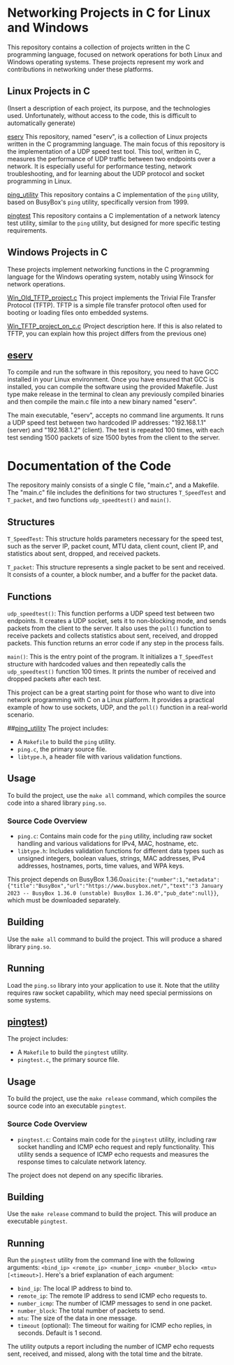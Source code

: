 # Networking Projects in C for Linux and Windows

This repository contains a collection of projects written in the C programming language, focused on network operations for both Linux and Windows operating systems. These projects represent my work and contributions in networking under these platforms.

## Linux Projects in C
(Insert a description of each project, its purpose, and the technologies used. Unfortunately, without access to the code, this is difficult to automatically generate)

[eserv](https://github.com/n00rd1/test_c_cpp_projects_on_VS2022_by_N00rd1/tree/master/Linux_project_on_c/eserv)
This repository, named "eserv", is a collection of Linux projects written in the C programming language. The main focus of this repository is the implementation of a UDP speed test tool. This tool, written in C, measures the performance of UDP traffic between two endpoints over a network. It is especially useful for performance testing, network troubleshooting, and for learning about the UDP protocol and socket programming in Linux.

[ping_utility](https://github.com/n00rd1/test_c_cpp_projects_on_VS2022_by_N00rd1/tree/master/Linux_project_on_c/ping_utility)
This repository contains a C implementation of the `ping` utility, based on BusyBox's `ping` utility, specifically version from 1999.

[pingtest](https://github.com/n00rd1/test_c_cpp_projects_on_VS2022_by_N00rd1/tree/master/Linux_project_on_c/pingtest)
This repository contains a C implementation of a network latency test utility, similar to the `ping` utility, but designed for more specific testing requirements.

## Windows Projects in C
These projects implement networking functions in the C programming language for the Windows operating system, notably using Winsock for network operations.

[Win_Old_TFTP_project.c](https://github.com/n00rd1/test_c_cpp_projects_on_VS2022_by_N00rd1/blob/master/Win_TFTP_project_on_c/Win_Old_TFTP_project.c)
This project implements the Trivial File Transfer Protocol (TFTP). TFTP is a simple file transfer protocol often used for booting or loading files onto embedded systems.

[Win_TFTP_project_on_c.c](https://github.com/n00rd1/test_c_cpp_projects_on_VS2022_by_N00rd1/blob/master/Win_TFTP_project_on_c/Win_TFTP_project_on_c.c)
(Project description here. If this is also related to TFTP, you can explain how this project differs from the previous one)

## [eserv](https://github.com/n00rd1/test_c_cpp_projects_on_VS2022_by_N00rd1/tree/master/Linux_project_on_c/eserv)
To compile and run the software in this repository, you need to have GCC installed in your Linux environment. Once you have ensured that GCC is installed, you can compile the software using the provided Makefile. Just type make release in the terminal to clean any previously compiled binaries and then compile the main.c file into a new binary named "eserv".

The main executable, "eserv", accepts no command line arguments. It runs a UDP speed test between two hardcoded IP addresses: "192.168.1.1" (server) and "192.168.1.2" (client). The test is repeated 100 times, with each test sending 1500 packets of size 1500 bytes from the client to the server.
# Documentation of the Code

The repository mainly consists of a single C file, "main.c", and a Makefile. The "main.c" file includes the definitions for two structures `T_SpeedTest` and `T_packet`, and two functions `udp_speedtest()` and `main()`.

## Structures

`T_SpeedTest`: This structure holds parameters necessary for the speed test, such as the server IP, packet count, MTU data, client count, client IP, and statistics about sent, dropped, and received packets.

`T_packet`: This structure represents a single packet to be sent and received. It consists of a counter, a block number, and a buffer for the packet data.

## Functions

`udp_speedtest()`: This function performs a UDP speed test between two endpoints. It creates a UDP socket, sets it to non-blocking mode, and sends packets from the client to the server. It also uses the `poll()` function to receive packets and collects statistics about sent, received, and dropped packets. This function returns an error code if any step in the process fails.

`main()`: This is the entry point of the program. It initializes a `T_SpeedTest` structure with hardcoded values and then repeatedly calls the `udp_speedtest()` function 100 times. It prints the number of received and dropped packets after each test.

This project can be a great starting point for those who want to dive into network programming with C on a Linux platform. It provides a practical example of how to use sockets, UDP, and the `poll()` function in a real-world scenario.

##[ping_utility](https://github.com/n00rd1/test_c_cpp_projects_on_VS2022_by_N00rd1/tree/master/Linux_project_on_c/ping_utility)
The project includes:
- A `Makefile` to build the `ping` utility.
- `ping.c`, the primary source file.
- `libtype.h`, a header file with various validation functions.

## Usage

To build the project, use the `make all` command, which compiles the source code into a shared library `ping.so`.

### Source Code Overview

- `ping.c`: Contains main code for the `ping` utility, including raw socket handling and various validations for IPv4, MAC, hostname, etc.
- `libtype.h`: Includes validation functions for different data types such as unsigned integers, boolean values, strings, MAC addresses, IPv4 addresses, hostnames, ports, time values, and WPA keys.

This project depends on BusyBox 1.36.0&#8203;``oaicite:{"number":1,"metadata":{"title":"BusyBox","url":"https://www.busybox.net/","text":"3 January 2023 -- BusyBox 1.36.0 (unstable) BusyBox 1.36.0","pub_date":null}}``&#8203;, which must be downloaded separately.

## Building

Use the `make all` command to build the project. This will produce a shared library `ping.so`.

## Running

Load the `ping.so` library into your application to use it. Note that the utility requires raw socket capability, which may need special permissions on some systems.

## [pingtest](https://github.com/n00rd1/test_c_cpp_projects_on_VS2022_by_N00rd1/tree/master/Linux_project_on_c/pingtest))
The project includes:
- A `Makefile` to build the `pingtest` utility.
- `pingtest.c`, the primary source file.

## Usage

To build the project, use the `make release` command, which compiles the source code into an executable `pingtest`.

### Source Code Overview

- `pingtest.c`: Contains main code for the `pingtest` utility, including raw socket handling and ICMP echo request and reply functionality. This utility sends a sequence of ICMP echo requests and measures the response times to calculate network latency.

The project does not depend on any specific libraries.

## Building

Use the `make release` command to build the project. This will produce an executable `pingtest`.

## Running

Run the `pingtest` utility from the command line with the following arguments: `<bind_ip> <remote_ip> <number_icmp> <number_block> <mtu> [<timeout>]`. Here's a brief explanation of each argument:

- `bind_ip`: The local IP address to bind to.
- `remote_ip`: The remote IP address to send ICMP echo requests to.
- `number_icmp`: The number of ICMP messages to send in one packet.
- `number_block`: The total number of packets to send.
- `mtu`: The size of the data in one message.
- `timeout` (optional): The timeout for waiting for ICMP echo replies, in seconds. Default is 1 second.

The utility outputs a report including the number of ICMP echo requests sent, received, and missed, along with the total time and the bitrate.

